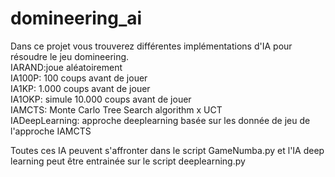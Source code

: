 # domineering_ai

Dans ce projet vous trouverez différentes implémentations d'IA pour résoudre le jeu domineering.  
IARAND:joue aléatoirement  
IA100P: 100 coups avant de jouer  
IA1KP: 1.000 coups avant de jouer  
IA1OKP: simule 10.000 coups avant de jouer  
IAMCTS: Monte Carlo Tree Search algorithm x UCT  
IADeepLearning: approche deeplearning basée sur les donnée de jeu de l'approche IAMCTS  

Toutes ces IA peuvent s'affronter dans le script GameNumba.py et l'IA deep learning peut être entrainée sur le script deeplearning.py
